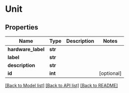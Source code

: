 # Unit


## Properties
Name | Type | Description | Notes
------------ | ------------- | ------------- | -------------
**hardware_label** | **str** |  | 
**label** | **str** |  | 
**description** | **str** |  | 
**id** | **int** |  | [optional] 

[[Back to Model list]](../README.md#documentation-for-models) [[Back to API list]](../README.md#documentation-for-api-endpoints) [[Back to README]](../README.md)



